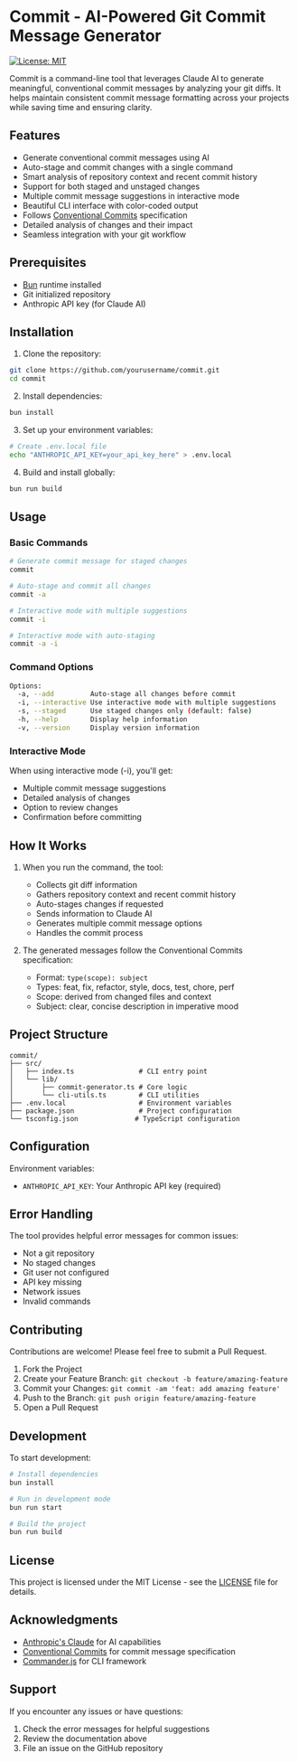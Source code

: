# Commit - AI-Powered Git Commit Message Generator

[![License: MIT](https://img.shields.io/badge/License-MIT-yellow.svg)](https://opensource.org/licenses/MIT)

Commit is a command-line tool that leverages Claude AI to generate meaningful, conventional commit messages by analyzing your git diffs. It helps maintain consistent commit message formatting across your projects while saving time and ensuring clarity.

## Features

- Generate conventional commit messages using AI
- Auto-stage and commit changes with a single command
- Smart analysis of repository context and recent commit history
- Support for both staged and unstaged changes
- Multiple commit message suggestions in interactive mode
- Beautiful CLI interface with color-coded output
- Follows [Conventional Commits](https://www.conventionalcommits.org/) specification
- Detailed analysis of changes and their impact
- Seamless integration with your git workflow

## Prerequisites

- [Bun](https://bun.sh) runtime installed
- Git initialized repository
- Anthropic API key (for Claude AI)

## Installation

1. Clone the repository:
```bash
git clone https://github.com/yourusername/commit.git
cd commit
```

2. Install dependencies:
```bash
bun install
```

3. Set up your environment variables:
```bash
# Create .env.local file
echo "ANTHROPIC_API_KEY=your_api_key_here" > .env.local
```

4. Build and install globally:
```bash
bun run build
```

## Usage

### Basic Commands

```bash
# Generate commit message for staged changes
commit

# Auto-stage and commit all changes
commit -a

# Interactive mode with multiple suggestions
commit -i

# Interactive mode with auto-staging
commit -a -i
```

### Command Options

```bash
Options:
  -a, --add         Auto-stage all changes before commit
  -i, --interactive Use interactive mode with multiple suggestions
  -s, --staged      Use staged changes only (default: false)
  -h, --help        Display help information
  -v, --version     Display version information
```

### Interactive Mode

When using interactive mode (-i), you'll get:
- Multiple commit message suggestions
- Detailed analysis of changes
- Option to review changes
- Confirmation before committing

## How It Works

1. When you run the command, the tool:
   - Collects git diff information
   - Gathers repository context and recent commit history
   - Auto-stages changes if requested
   - Sends information to Claude AI
   - Generates multiple commit message options
   - Handles the commit process

2. The generated messages follow the Conventional Commits specification:
   - Format: `type(scope): subject`
   - Types: feat, fix, refactor, style, docs, test, chore, perf
   - Scope: derived from changed files and context
   - Subject: clear, concise description in imperative mood

## Project Structure

```
commit/
├── src/
│   ├── index.ts                # CLI entry point
│   └── lib/
│       ├── commit-generator.ts # Core logic
│       └── cli-utils.ts        # CLI utilities
├── .env.local                  # Environment variables
├── package.json                # Project configuration
└── tsconfig.json              # TypeScript configuration
```

## Configuration

Environment variables:
- `ANTHROPIC_API_KEY`: Your Anthropic API key (required)

## Error Handling

The tool provides helpful error messages for common issues:
- Not a git repository
- No staged changes
- Git user not configured
- API key missing
- Network issues
- Invalid commands

## Contributing

Contributions are welcome! Please feel free to submit a Pull Request.

1. Fork the Project
2. Create your Feature Branch: `git checkout -b feature/amazing-feature`
3. Commit your Changes: `git commit -am 'feat: add amazing feature'`
4. Push to the Branch: `git push origin feature/amazing-feature`
5. Open a Pull Request

## Development

To start development:

```bash
# Install dependencies
bun install

# Run in development mode
bun run start

# Build the project
bun run build
```

## License

This project is licensed under the MIT License - see the [LICENSE](LICENSE) file for details.

## Acknowledgments

- [Anthropic's Claude](https://www.anthropic.com/claude) for AI capabilities
- [Conventional Commits](https://www.conventionalcommits.org/) for commit message specification
- [Commander.js](https://github.com/tj/commander.js/) for CLI framework

## Support

If you encounter any issues or have questions:
1. Check the error messages for helpful suggestions
2. Review the documentation above
3. File an issue on the GitHub repository
